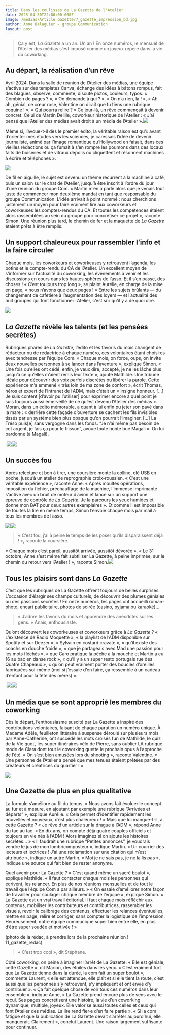 ```yaml
---
title: Dans les coulisses de La Gazette de l'Atelier
date: 2025-04-30T22:00:00.000Z
image: /medias/Article Gazette/7_gazette_impression_bd.jpg
author: Anne Balaguier - groupe Communication
layout: post
---
```


> Ça y est, *La Gazette* a un an. Un an ! En onze numéros, le mensuel de l’Atelier des médias s’est imposé comme un joyeux repère dans la vie du coworking.

## Au départ, la réalisation d’un rêve

Avril 2024. Dans la salle de réunion de l’Atelier des médias, une équipe s’active sur des templates Canva, échange des idées à bâtons rompus, fait des blagues, observe, commente, discute pictos, couleurs, typos. « Combien de pages ? », « On demande à qui ? », « On n’a rien, là ! », « Ah ah, génial, ce cœur rose, Valentine on dirait que tu tiens une rubrique coquine ! », « Qui pourra relire ? » Ce jour-là, un rêve commençait à devenir concret. Celui de Martin Delille, coworkeur historique de l’Atelier : « J’ai pensé que l’Atelier des médias avait droit à un média de l’Atelier ».![](</medias/Article Gazette/1_gazette_martin_bd.jpg>) 

Même si, l’avoue-t-il dès le premier édito, la véritable raison est qu’« avant d’orienter mes études vers les sciences, je caressais l’idée de devenir journaliste, animé par l’image romantique qu’Hollywood en faisait, dans ces vieilles rédactions où ça fumait à s’en rompre les poumons dans des locaux faits de boiseries et de vitraux dépolis où cliquettent et résonnent machines à écrire et téléphones ».

![](</medias/Article Gazette/2_gazette_edito_martin.png>)

De fil en aiguille, le sujet est devenu un thème récurrent à la machine à café, puis un salon sur le chat de l’Atelier, jusqu’à être inscrit à l’ordre du jour d’une réunion du groupe Com. « Martin m’en a parlé alors que je venais tout juste de commencer mon deuxième mandat en tant que responsable du groupe Communication. L’idée arrivait à point nommé : nous cherchions justement un moyen pour faire vraiment lire aux coworkeurs et coworkeuses les comptes-rendus du CA. Et toutes les compétences étaient alors rassemblées au sein du groupe pour concrétiser ce projet », raconte Simon. Une réunion plus tard, le chemin de fer et la maquette de *La Gazette* étaient prêts à être remplis.

## Un support chaleureux pour rassembler l’info et la faire circuler

Chaque mois, les coworkeurs et coworkeuses y retrouvent l’agenda, les potins et le compte-rendu du CA de l’Atelier. Un excellent moyen de s’informer sur l’actualité du coworking, les événements à venir et les discussions en cours dans les hautes sphères de l’asso. Et il s’en passe, des choses ! « C’est toujours trop long », se plaint Aurélie, en charge de la mise en page, « nous n’avons que deux pages ! » Entre les sujets brûlants — du changement de cafetière à l’augmentation des loyers — et l’actualité des huit groupes qui font fonctionner l’Atelier, c’est sûr qu’il y a de quoi dire.

![](</medias/Article Gazette/3_gazette_potins_CR_bd.jpg>) 

## *La Gazette* révèle les talents (et les pensées secrètes)

Rubriques phares de *La Gazette*, l’édito et les favoris du mois changent de rédacteur ou de rédactrice à chaque numéro, ces volontaires étant choisi·es avec tendresse par l’équipe Com. « Chaque mois, on force, oups, on invite deux nouvelles personnes à se lancer dans l’aventure », explique Simon. « Une fois qu’elles ont cédé, enfin, je veux dire, accepté, je ne les lâche plus jusqu’à ce qu’elles m’aient remis leur texte », ajoute Mathilde. Une tribune idéale pour découvrir des voix parfois discrètes ou libérer la parole. Cette expérience m’a emmené « très loin de ma zone de confort », écrit Thomas, héros et expert de l’Intranet de l’ADM, mais c’était un « insigne honneur. \[…] Je suis content \[d’avoir pu l’utiliser] pour exprimer encore à quel point je suis toujours aussi émerveillé de ce qu’est devenu l’Atelier des médias ». Moran, dans un édito mémorable, a quant à lui enfin pu jeter son pavé dans la mare : « derrière cette façade d’ouverture se cachent les fils invisibles tissés par un système bien plus opaque qu’on pourrait l’imaginer. \[…] La Tréso puis\[e] sans vergogne dans les fonds. “Je n’ai même pas besoin de cet argent, je fais ça pour le frisson”, avoue toute honte bue Magali ». On lui pardonne (à Magali).

 ![](</medias/Article Gazette/4_gazette_editos_bd.jpg>)![](</medias/Article Gazette/5_gazette_favoris.png>)

## Un succès fou

Après relecture et bon à tirer, une coursière monte la colline, clé USB en poche, jusqu’à un atelier de reprographie croix-roussien. « C’est une véritable expérience », raconte Anne. « Après moultes opérations, imposition du fichier, préchauffage de la machine, l’immense imprimante s’active avec un bruit de moteur d’avion et lance sur un support une épreuve de contrôle de *La Gazette*. Je la parcours les yeux humides et donne mon BAT pour deux autres exemplaires ». Et comme il est impossible de tou·tes la lire en même temps, Simon l’envoie chaque mois par mail à tous les membres de l’asso.

![](</medias/Article Gazette/6_gazette_imposition_bd.jpg>)![](</medias/Article Gazette/7_gazette_impression_bd.jpg>)

> « C’est fou, j’ai à peine le temps de les poser qu’ils disparaissent déjà ! », raconte la coursière.

« Chaque mois c’est pareil, aussitôt arrivée, aussitôt dévorée ». « Le 31 octobre, Anne s’est même fait subtiliser La Gazette, à peine imprimée, sur le chemin du retour vers l’Atelier ! », raconte Simon.![](</medias/Article Gazette/7_gazette_lecture_bd.jpg>)

## Tous les plaisirs sont dans *La Gazette*

C’est que les rubriques de La Gazette offrent toujours de belles surprises. L’occasion d’élargir ses champs culturels, de découvrir des plumes géniales ou des passions secrètes ! En onze numéros, les pages ont accueilli roman-photo, encart publicitaire, photos de soirée (casino, pyjama ou karaoké)… 

> « J’adore les favoris du mois et apprendre des anecdotes sur les gens. » Anaïs, enthousiaste. 

Qu’ont découvert les coworkeuses et coworkeurs grâce à *La Gazette* ? « L’existence de Radio Moquette », « la playlist de l’ADM disponible sur Spotify et sur Deezer », « Sylvain en costard cravate », « qu’il existe des coachs en douche froide », « que je partageais avec Mad une passion pour les mots fléchés », « que Caro pratique la pêche à la mouche et Martin a eu 16 au bac en danse rock », « qu’il y a un super resto portugais rue des Quatre Chapeaux », « qu’on peut vraiment porter des boucles d’oreilles fabriquées soi-même (moi si j’essaie d’en faire, ça ressemble à un cadeau d’enfant pour la fête des mères) ».

 ![](</medias/Article Gazette/8_gazette_quiz_week_bd.jpg>)![](</medias/Article Gazette/9_gazette_mot_groupe.png>)

## Un média que se sont approprié les membres du coworking

Dès le départ, l’enthousiasme suscité par La Gazette a inspiré des contributions volontaires, faisant de chaque parution un numéro unique. À Madame Adèle, feuilleton littéraire à suspense déroulé sur plusieurs mois par Anne-Catherine, ont succédé les mots croisés fun de Mathilde, le quiz de la Vie quot’, les super itinéraires vélo de Pierre, sans oublier LA rubrique mode de Clara dont tout le coworking guette le prochain opus à l’approche de l’été. « On s’est bien amusées lors du shooting », raconte Valentine. « Une personne de l’Atelier a pensé que mes tenues étaient prêtées par des créateurs et créatrices du quartier ! »

![](</medias/Article Gazette/10_gazette_velo_mode_bd.jpg>)

## Une Gazette de plus en plus qualitative

La formule s’améliore au fil du temps. « Nous avons fait évoluer le concept au fur et à mesure, en ajoutant par exemple une rubrique “Arrivées et départs” », explique Aurélie. « Cela permet d’identifier rapidement les nouvelles et nouveaux, c’est plus chaleureux ! » Mais que lui manque-t-il, à cette Gazette ? « Je rêve d’un article sur la drague à l’ADM », répond Anne du tac au tac. « En dix ans, on compte déjà quatre couples officiels et toujours en vie nés à l’ADM ! Alors imaginez si on ajoute les histoires secrètes… » « Il faudrait une rubrique “Petites annonces”, je voudrais vendre le jus de mon lombricomposteur », indique Martin. « Un courrier des lecteurs et lectrices ! J’ai une réclamation sur une citation qui m’est attribuée », indique un autre Martin. « Moi je ne sais pas, je ne la lis pas », indique une source qui fait bien de rester anonyme.

Quel avenir pour La Gazette ? « C’est quand même un sacré boulot », explique Mathilde. « Il faut contacter chaque mois les personnes qui écrivent, les relancer. En plus de nos réunions mensuelles et de tout le travail que l’équipe Com a par ailleurs. » « On essaie d’améliorer notre façon de travailler pour soulager chaque membre de l’équipe », explique Simon. « La Gazette est un vrai travail éditorial. Il faut chaque mois réfléchir aux contenus, mobiliser les contributeurs et contributrices, rassembler les visuels, revoir le calibrage des contenus, effectuer les relances éventuelles, mettre en page, relire et corriger, sans compter la logistique de l’impression. Heureusement, notre équipe communique super bien entre elle, en plus d’être super soudée et motivée ! »

(photo de la rédac, à prendre lors de la prochaine réunion ! 11\_gazette\_redac)

> « C’est trop cool », dit Stéphane.

Côté coworking, on peine à imaginer l’arrêt de La Gazette. « Elle est géniale, cette Gazette », dit Marion, des étoiles dans les yeux. « C’est vraiment fort que La Gazette tienne dans la durée, la com fait un super boulot », commente Laurent, « elle est attendue, elle plaît et si elle tient la route, c’est aussi que les personnes s’y retrouvent, s’y impliquent et ont envie d’y contribuer ». « Ça fait quelque chose de voir tous ces numéros dans leur ensemble », indique Anne, « La Gazette prend encore plus de sens avec le recul. Ses pages concrétisent une histoire, la vie d’un coworking dynamique, multiple, joyeux. Elle valorise aussi toutes celles et ceux qui font l’Atelier des médias. La lire rend fier·e d’en faire partie ». « Si la com fatigue et que la publication de La Gazette devait s’arrêter aujourd’hui, elle manquerait. Clairement », conclut Laurent. Une raison largement suffisante pour continuer.
